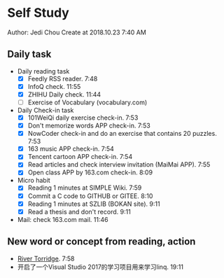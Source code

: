 # Self Study

Author: Jedi Chou
Create at 2018.10.23 7:40 AM

## Daily task

* Daily reading task
  -[x] Feedly RSS reader. 7:48
  -[x] InfoQ check. 11:55
  -[x] ZHIHU Daily check. 11:44
  -[ ] Exercise of Vocabulary (vocabulary.com)

* Daily Check-in task
  -[x] 101WeiQi daily exercise check-in. 7:53
  -[x] Don't memorize words APP check-in. 7:53
  -[x] NowCoder check-in and do an exercise that contains 20 puzzles. 7:53
  -[x] 163 music APP check-in. 7:54
  -[x] Tencent cartoon APP check-in. 7:54
  -[x] Read articles and check interview invitation (MaiMai APP). 7:55
  -[x] Open class APP by 163.com check-in. 8:09

* Micro habit
  -[x] Reading 1 minutes at SIMPLE Wiki. 7:59
  -[x] Commit a C code to GITHUB or GITEE. 8:10
  -[x] Reading 1 minutes at SZLIB (BOKAN site). 9:11
  -[x] Read a thesis and don't record. 9:11

* Mail: check 163.com mail. 11:46

## New word or concept from reading, action

* [River Torridge](https://simple.wikipedia.org/wiki/River_Torridge). 7:58
* 开启了一个Visual Studio 2017的学习项目用来学习linq. 19:11
